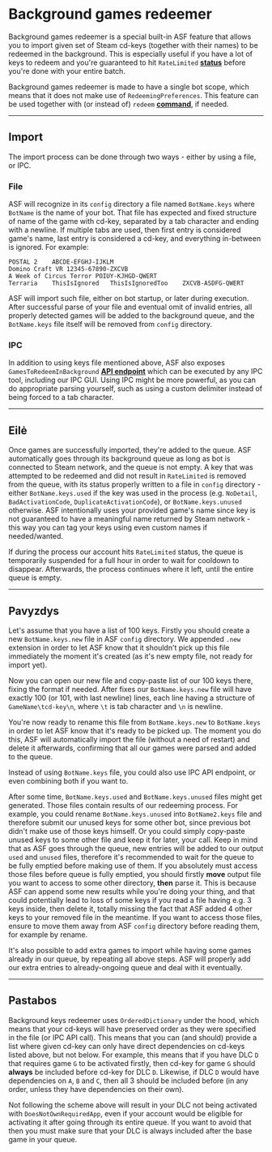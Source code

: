 # Background games redeemer

Background games redeemer is a special built-in ASF feature that allows you to import given set of Steam cd-keys (together with their names) to be redeemed in the background. This is especially useful if you have a lot of keys to redeem and you're guaranteed to hit `RateLimited` **[status](https://github.com/JustArchi/ArchiSteamFarm/wiki/FAQ#what-is-the-meaning-of-status-when-redeeming-a-key)** before you're done with your entire batch.

Background games redeemer is made to have a single bot scope, which means that it does not make use of `RedeemingPreferences`. This feature can be used together with (or instead of) `redeem` **[command](https://github.com/JustArchi/ArchiSteamFarm/wiki/Commands)**, if needed.

* * *

## Import

The import process can be done through two ways - either by using a file, or IPC.

### File

ASF will recognize in its `config` directory a file named `BotName.keys` where `BotName` is the name of your bot. That file has expected and fixed structure of name of the game with cd-key, separated by a tab character and ending with a newline. If multiple tabs are used, then first entry is considered game's name, last entry is considered a cd-key, and everything in-between is ignored. For example:

    POSTAL 2    ABCDE-EFGHJ-IJKLM
    Domino Craft VR 12345-67890-ZXCVB
    A Week of Circus Terror POIUY-KJHGD-QWERT
    Terraria    ThisIsIgnored   ThisIsIgnoredToo    ZXCVB-ASDFG-QWERT
    

ASF will import such file, either on bot startup, or later during execution. After successful parse of your file and eventual omit of invalid entries, all properly detected games will be added to the background queue, and the `BotName.keys` file itself will be removed from `config` directory.

### IPC

In addition to using keys file mentioned above, ASF also exposes `GamesToRedeemInBackground` **[API endpoint](https://github.com/JustArchi/ArchiSteamFarm/wiki/IPC#post-apigamestoredeeminbackgroundbotname)** which can be executed by any IPC tool, including our IPC GUI. Using IPC might be more powerful, as you can do appropriate parsing yourself, such as using a custom delimiter instead of being forced to a tab character.

* * *

## Eilė

Once games are successfully imported, they're added to the queue. ASF automatically goes through its background queue as long as bot is connected to Steam network, and the queue is not empty. A key that was attempted to be redeemed and did not result in `RateLimited` is removed from the queue, with its status properly written to a file in `config` directory - either `BotName.keys.used` if the key was used in the process (e.g. `NoDetail`, `BadActivationCode`, `DuplicateActivationCode`), or `BotName.keys.unused` otherwise. ASF intentionally uses your provided game's name since key is not guaranteed to have a meaningful name returned by Steam network - this way you can tag your keys using even custom names if needed/wanted.

If during the process our account hits `RateLimited` status, the queue is temporarily suspended for a full hour in order to wait for cooldown to disappear. Afterwards, the process continues where it left, until the entire queue is empty.

* * *

## Pavyzdys

Let's assume that you have a list of 100 keys. Firstly you should create a new `BotName.keys.new` file in ASF `config` directory. We appended `.new` extension in order to let ASF know that it shouldn't pick up this file immediately the moment it's created (as it's new empty file, not ready for import yet).

Now you can open our new file and copy-paste list of our 100 keys there, fixing the format if needed. After fixes our `BotName.keys.new` file will have exactly 100 (or 101, with last newline) lines, each line having a structure of `GameName\tcd-key\n`, where `\t` is tab character and `\n` is newline.

You're now ready to rename this file from `BotName.keys.new` to `BotName.keys` in order to let ASF know that it's ready to be picked up. The moment you do this, ASF will automatically import the file (without a need of restart) and delete it afterwards, confirming that all our games were parsed and added to the queue.

Instead of using `BotName.keys` file, you could also use IPC API endpoint, or even combining both if you want to.

After some time, `BotName.keys.used` and `BotName.keys.unused` files might get generated. Those files contain results of our redeeming process. For example, you could rename `BotName.keys.unused` into `BotName2.keys` file and therefore submit our unused keys for some other bot, since previous bot didn't make use of those keys himself. Or you could simply copy-paste unused keys to some other file and keep it for later, your call. Keep in mind that as ASF goes through the queue, new entries will be added to our output `used` and `unused` files, therefore it's recommended to wait for the queue to be fully emptied before making use of them. If you absolutely must access those files before queue is fully emptied, you should firstly **move** output file you want to access to some other directory, **then** parse it. This is because ASF can append some new results while you're doing your thing, and that could potentially lead to loss of some keys if you read a file having e.g. 3 keys inside, then delete it, totally missing the fact that ASF added 4 other keys to your removed file in the meantime. If you want to access those files, ensure to move them away from ASF `config` directory before reading them, for example by rename.

It's also possible to add extra games to import while having some games already in our queue, by repeating all above steps. ASF will properly add our extra entries to already-ongoing queue and deal with it eventually.

* * *

## Pastabos

Background keys redeemer uses `OrderedDictionary` under the hood, which means that your cd-keys will have preserved order as they were specified in the file (or IPC API call). This means that you can (and should) provide a list where given cd-key can only have direct dependencies on cd-keys listed above, but not below. For example, this means that if you have DLC `D` that requires game `G` to be activated firstly, then cd-key for game `G` should **always** be included before cd-key for DLC `D`. Likewise, if DLC `D` would have dependencies on `A`, `B` and `C`, then all 3 should be included before (in any order, unless they have dependencies on their own).

Not following the scheme above will result in your DLC not being activated with `DoesNotOwnRequiredApp`, even if your account would be eligible for activating it after going through its entire queue. If you want to avoid that then you must make sure that your DLC is always included after the base game in your queue.
